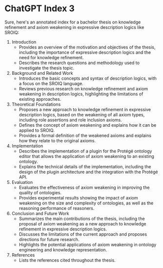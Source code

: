 # ChatGPT Index 3

Sure, here's an annotated index for a bachelor thesis on knowledge refinement and axiom weakening in expressive description logics like SROIQ:

1. Introduction
    - Provides an overview of the motivation and objectives of the thesis, including the importance of expressive description logics and the need for knowledge refinement.
    - Describes the research questions and methodology used to investigate the thesis topic.
2. Background and Related Work
    - Introduces the basic concepts and syntax of description logics, with a focus on the SROIQ language.
    - Reviews previous research on knowledge refinement and axiom weakening in description logics, highlighting the limitations of existing approaches.
3. Theoretical Foundations
    - Proposes a new approach to knowledge refinement in expressive description logics, based on the weakening of all axiom types, including role assertions and role inclusion axioms.
    - Defines the concept of axiom weakening and explains how it can be applied to SROIQ.
    - Provides a formal definition of the weakened axioms and explains how they relate to the original axioms.
4. Implementation
    - Describes the implementation of a plugin for the Protégé ontology editor that allows the application of axiom weakening to an existing ontology.
    - Explains the technical details of the implementation, including the design of the plugin architecture and the integration with the Protégé API.
5. Evaluation
    - Evaluates the effectiveness of axiom weakening in improving the quality of ontologies.
    - Provides experimental results showing the impact of axiom weakening on the size and complexity of ontologies, as well as the reasoning performance of reasoners.
6. Conclusion and Future Work
    - Summarizes the main contributions of the thesis, including the proposal of axiom weakening as a new approach to knowledge refinement in expressive description logics.
    - Discusses the limitations of the current approach and proposes directions for future research.
    - Highlights the potential applications of axiom weakening in ontology engineering and knowledge representation.
7. References
    - Lists the references cited throughout the thesis.
